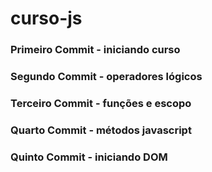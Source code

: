 # curso-js

<h3>Primeiro Commit - iniciando curso</h3>
<h3>Segundo Commit -  operadores lógicos</h3>
<h3>Terceiro Commit -  funções e escopo</h3>
<h3>Quarto Commit -  métodos javascript</h3>
<h3>Quinto Commit -  iniciando DOM</h3>

